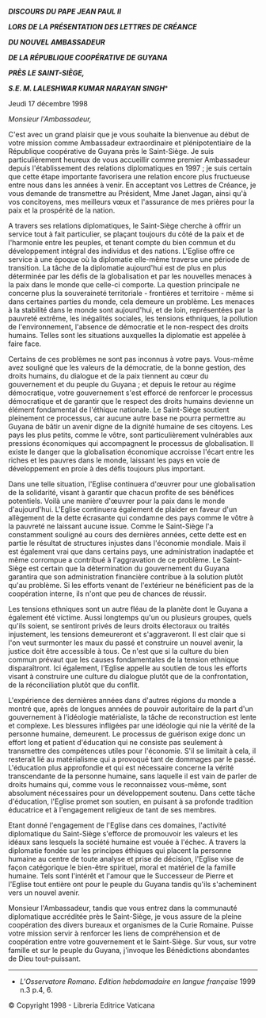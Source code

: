 ***DISCOURS DU PAPE JEAN PAUL II***

***LORS DE LA PRÉSENTATION DES LETTRES DE CRÉANCE***

***DU NOUVEL AMBASSADEUR***

***DE LA RÉPUBLIQUE COOPÉRATIVE DE GUYANA***

***PRÈS LE SAINT-SIÈGE,***

***S.E. M. LALESHWAR KUMAR NARAYAN SINGH****

Jeudi 17 décembre 1998

*Monsieur l'Ambassadeur,*

C'est avec un grand plaisir que je vous souhaite la bienvenue au début de votre mission comme Ambassadeur extraordinaire et plénipotentiaire de la République coopérative de Guyana près le Saint-Siège. Je suis particulièrement heureux de vous accueillir comme premier Ambassadeur depuis l'établissement des relations diplomatiques en 1997 ; je suis certain que cette étape importante favorisera une relation encore plus fructueuse entre nous dans les années à venir. En acceptant vos Lettres de Créance, je vous demande de transmettre au Président, Mme Janet Jagan, ainsi qu'à vos concitoyens, mes meilleurs vœux et l'assurance de mes prières pour la paix et la prospérité de la nation.

A travers ses relations diplomatiques, le Saint-Siège cherche à offrir un service tout à fait particulier, se plaçant toujours du côté de la paix et de l'harmonie entre les peuples, et tenant compte du bien commun et du développement intégral des individus et des nations. L'Eglise offre ce service à une époque où la diplomatie elle-même traverse une période de transition. La tâche de la diplomatie aujourd'hui est de plus en plus déterminée par les défis de la globalisation et par les nouvelles menaces à la paix dans le monde que celle-ci comporte. La question principale ne concerne plus la souveraineté territoriale - frontières et territoire - même si dans certaines parties du monde, cela demeure un problème. Les menaces à la stabilité dans le monde sont aujourd'hui, et de loin, représentées par la pauvreté extrême, les inégalités sociales, les tensions ethniques, la pollution de l'environnement, l'absence de démocratie et le non-respect des droits humains. Telles sont les situations auxquelles la diplomatie est appelée à faire face.

Certains de ces problèmes ne sont pas inconnus à votre pays. Vous-même avez souligné que les valeurs de la démocratie, de la bonne gestion, des droits humains, du dialogue et de la paix tiennent au cœur du gouvernement et du peuple du Guyana ; et depuis le retour au régime démocratique, votre gouvernement s'est efforcé de renforcer le processus démocratique et de garantir que le respect des droits humains devienne un élément fondamental de l'éthique nationale. Le Saint-Siège soutient pleinement ce processus, car aucune autre base ne pourra permettre au Guyana de bâtir un avenir digne de la dignité humaine de ses citoyens. Les pays les plus petits, comme le vôtre, sont particulièrement vulnérables aux pressions économiques qui accompagnent le processus de globalisation. Il existe le danger que la globalisation économique accroisse l'écart entre les riches et les pauvres dans le monde, laissant les pays en voie de développement en proie à des défis toujours plus important.

Dans une telle situation, l'Eglise continuera d'œuvrer pour une globalisation de la solidarité, visant à garantir que chacun profite de ses bénéfices potentiels. Voilà une manière d'œuvrer pour la paix dans le monde d'aujourd'hui. L'Eglise continuera également de plaider en faveur d'un allègement de la dette écrasante qui condamne des pays comme le vôtre à la pauvreté ne laissant aucune issue. Comme le Saint-Siège l'a constamment souligné au cours des dernières années, cette dette est en partie le résultat de structures injustes dans l'économie mondiale. Mais il est également vrai que dans certains pays, une administration inadaptée et même corrompue a contribué à l'aggravation de ce problème. Le Saint-Siège est certain que la détermination du gouvernement du Guyana garantira que son administration financière contribue à la solution plutôt qu'au problème. Si les efforts venant de l'extérieur ne bénéficient pas de la coopération interne, ils n'ont que peu de chances de réussir.

Les tensions ethniques sont un autre fléau de la planète dont le Guyana a également été victime. Aussi longtemps qu'un ou plusieurs groupes, quels qu'ils soient, se sentiront privés de leurs droits électoraux ou traités injustement, les tensions demeureront et s'aggraveront. Il est clair que si l'on veut surmonter les maux du passé et construire un nouvel avenir, la justice doit être accessible à tous. Ce n'est que si la culture du bien commun prévaut que les causes fondamentales de la tension ethnique disparaîtront. Ici également, l'Eglise appelle au soutien de tous les efforts visant à construire une culture du dialogue plutôt que de la confrontation, de la réconciliation plutôt que du conflit.

L'expérience des dernières années dans d'autres régions du monde a montré que, après de longues années de pouvoir autoritaire de la part d'un gouvernement à l'idéologie matérialiste, la tâche de reconstruction est lente et complexe. Les blessures infligées par une idéologie qui nie la vérité de la personne humaine, demeurent. Le processus de guérison exige donc un effort long et patient d'éducation qui ne consiste pas seulement à transmettre des compétences utiles pour l'économie. S'il se limitait à cela, il resterait lié au matérialisme qui a provoqué tant de dommages par le passé. L'éducation plus approfondie et qui est nécessaire concerne la vérité transcendante de la personne humaine, sans laquelle il est vain de parler de droits humains qui, comme vous le reconnaissez vous-même, sont absolument nécessaires pour un développement soutenu. Dans cette tâche d'éducation, l'Eglise promet son soutien, en puisant à sa profonde tradition éducatrice et à l'engagement religieux de tant de ses membres.

Etant donné l'engagement de l'Eglise dans ces domaines, l'activité diplomatique du Saint-Siège s'efforce de promouvoir les valeurs et les idéaux sans lesquels la société humaine est vouée à l'échec. A travers la diplomatie fondée sur les principes éthiques qui placent la personne humaine au centre de toute analyse et prise de décision, l'Eglise vise de façon catégorique le bien-être spirituel, moral et matériel de la famille humaine. Tels sont l'intérêt et l'amour que le Successeur de Pierre et l'Eglise tout entière ont pour le peuple du Guyana tandis qu'ils s'acheminent vers un nouvel avenir.

Monsieur l'Ambassadeur, tandis que vous entrez dans la communauté diplomatique accréditée près le Saint-Siège, je vous assure de la pleine coopération des divers bureaux et organismes de la Curie Romaine. Puisse votre mission servir à renforcer les liens de compréhension et de coopération entre votre gouvernement et le Saint-Siège. Sur vous, sur votre famille et sur le peuple du Guyana, j'invoque les Bénédictions abondantes de Dieu tout-puissant.

* * *

* *L'Osservatore Romano. Edition hebdomadaire en langue française* 1999 n.3 p.4, 6.

© Copyright 1998 - Libreria Editrice Vaticana